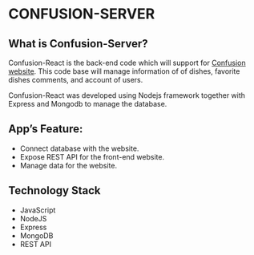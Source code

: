 # CONFUSION-SERVER

## What is Confusion-Server?
Confusion-React is the back-end code which will support for [Confusion website](https://github.com/JunHoang/Confusion-React). This code base will manage information of of dishes, favorite dishes comments, and account of users.

Confusion-React was developed using Nodejs framework together with Express and Mongodb to manage the database.

## App’s Feature:
* Connect database with the website.
* Expose REST API for the front-end website.
* Manage data for the website.

## Technology Stack
* JavaScript
* NodeJS
* Express
* MongoDB
* REST API
